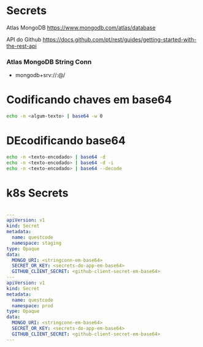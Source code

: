 
# Secrets

Atlas MongoDB
https://www.mongodb.com/atlas/database

API do Github
https://docs.github.com/pt/rest/guides/getting-started-with-the-rest-api


### Atlas MongoDB String Conn

- mongodb+srv://<username>:<password>@<cluster-name>/<dbname>


# Codificando chaves em base64

```bash
echo -n <algum-texto> | base64 -w 0
```


# DEcodificando base64

```bash
echo -n <texto-encodado> | base64 -d
echo -n <texto-encodado> | base64 -d -i
echo -n <texto-encodado> | base64 --decode
```


# k8s Secrets

```yaml

---
apiVersion: v1
kind: Secret
metadata:
  name: questcode
  namespace: staging
type: Opaque
data:
  MONGO_URI: <stringconn-em-base64>
  SECRET_OR_KEY: <secrets-do-app-em-base64>
  GITHUB_CLIENT_SECRET: <github-client-secret-em-base64>
---
apiVersion: v1
kind: Secret
metadata:
  name: questcode
  namespace: prod
type: Opaque
data:
  MONGO_URI: <stringconn-em-base64>
  SECRET_OR_KEY: <secrets-do-app-em-base64>
  GITHUB_CLIENT_SECRET: <github-client-secret-em-base64>
---

```


